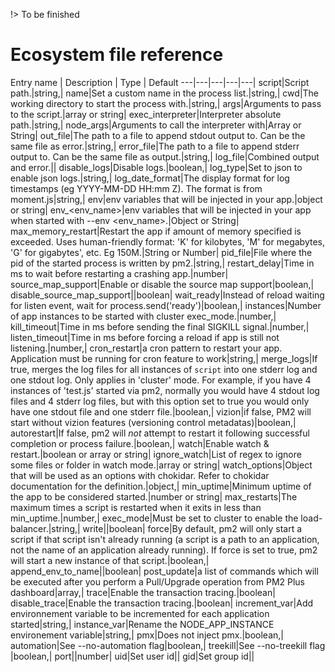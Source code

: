 !> To be finished

# Ecosystem file reference

Entry name | Description | Type | Default
---|---|---|---|---|
script|Script path.|string,|
name|Set a custom name in the process list.|string,|
cwd|The working directory to start the process with.|string,|
args|Arguments to pass to the script.|array or string|
exec_interpreter|Interpreter absolute path.|string,|
node_args|Arguments to call the interpreter with|Array or String|
out_file|The path to a file to append stdout output to. Can be the same file as error.|string,|
error_file|The path to a file to append stderr output to. Can be the same file as output.|string,|
log_file|Combined output and error.||
disable_logs|Disable logs.|boolean,|
log_type|Set to json to enable json logs.|string,|
log_date_format|The display format for log timestamps (eg YYYY-MM-DD HH:mm Z). The format is from moment.js|string,|
env|env variables that will be injected in your app.|object or string|
env_<env_name>|env variables that will be injected in your app when started with --env <env_name>.|Object or String|
max_memory_restart|Restart the app if amount of memory specified is exceeded. Uses human-friendly format: 'K' for kilobytes, 'M' for megabytes, 'G' for gigabytes', etc. Eg 150M.|String or Number|
pid_file|File where the pid of the started process is written by pm2.|string,|
restart_delay|Time in ms to wait before restarting a crashing app.|number|
source_map_support|Enable or disable the source map support|boolean,|
disable_source_map_support||boolean|
wait_ready|Instead of reload waiting for listen event, wait for process.send('ready')|boolean,|
instances|Number of app instances to be started with cluster exec_mode.|number,|
kill_timeout|Time in ms before sending the final SIGKILL signal.|number,|
listen_timeout|Time in ms before forcing a reload if app is still not listening.|number,|
cron_restart|a cron pattern to restart your app. Application must be running for cron feature to work|string,|
merge_logs|If true, merges the log files for all instances of `script` into one stderr log and one stdout log. Only applies in 'cluster' mode. For example, if you have 4 instances of 'test.js' started via pm2, normally you would have 4 stdout log files and 4 stderr log files, but with this option set to true you would only have one stdout file and one stderr file.|boolean,|
vizion|if false, PM2 will start without vizion features (versioning control metadatas)|boolean,|
autorestart|If false, pm2 will *not* attempt to restart it following successful completion or process failure.|boolean,|
watch|Enable watch & restart.|boolean or array or string|
ignore_watch|List of regex to ignore some files or folder in watch mode.|array or string|
watch_options|Object that will be used as an options with chokidar. Refer to chokidar documentation for the definition.|object,|
min_uptime|Minimum uptime of the app to be considered started.|number or string|
max_restarts|The maximum times a script is restarted when it exits in less than min_uptime.|number,|
exec_mode|Must be set to cluster to enable the load-balancer.|string,|
write||boolean|
force|By default, pm2 will only start a script if that script isn't already running (a script is a path to an application, not the name of an application already running). If force is set to true, pm2 will start a new instance of that script.|boolean,|
append_env_to_name||boolean|
post_update|a list of commands which will be executed after you perform a Pull/Upgrade operation from PM2 Plus dashboard|array,|
trace|Enable the transaction tracing.|boolean|
disable_trace|Enable the transaction tracing.|boolean|
increment_var|Add environnement variable to be incremented for each application started|string,|
instance_var|Rename the NODE_APP_INSTANCE environement variable|string,|
pmx|Does not inject pmx.|boolean,|
automation|See --no-automation flag|boolean,|
treekill|See --no-treekill flag  |boolean,|
port||number|
uid|Set user id||
gid|Set group id||
